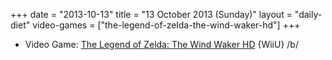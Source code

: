 +++
date = "2013-10-13"
title = "13 October 2013 (Sunday)"
layout = "daily-diet"
video-games = ["the-legend-of-zelda-the-wind-waker-hd"]
+++

<ul>
<li class="entry Video Game">Video Game: <a href="/video-games/the-legend-of-zelda-the-wind-waker-hd">The Legend of Zelda: The Wind Waker HD</a> {WiiU} /b/</li>
</ul>